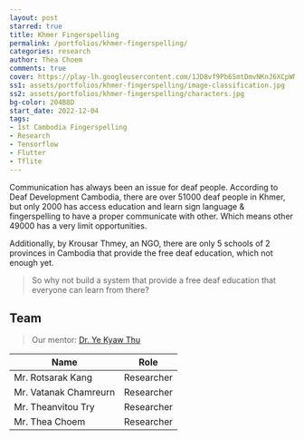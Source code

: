 ```yaml
---
layout: post
starred: true
title: Khmer Fingerspelling
permalink: /portfolios/khmer-fingerspelling/
categories: research
author: Thea Choem
comments: true
cover: https://play-lh.googleusercontent.com/1JD8vf9Pb6SmtDmvNKnJ6XCpWN4tfgUPRvnlYcRb1uNKkyo2iSdfeYwV68ZM7nxgYA=w832-h470-rw
ss1: assets/portfolios/khmer-fingerspelling/image-classification.jpg
ss2: assets/portfolios/khmer-fingerspelling/characters.jpg
bg-color: 204B8D
start_date: 2022-12-04
tags:
- 1st Cambodia Fingerspelling
- Research
- Tensorflow
- Flutter
- Tflite
---
```

Communication has always been an issue for deaf people. According to Deaf Development Cambodia, there are over 51000 deaf people in Khmer, but only 2000 has access education and learn sign language & fingerspelling to have a proper communicate with other. Which means other 49000 has a very limit opportunities. 

Additionally, by Krousar Thmey, an NGO, there are only 5 schools of 2 provinces in Cambodia that provide the free deaf education, which not enough yet. 

> So why not build a system that provide a free deaf education that everyone can learn from there?


## Team

> Our mentor: [Dr. Ye Kyaw Thu](https://sites.google.com/site/yekyawthunlp/home)

| Name | Role |
| - | - |
| Mr. Rotsarak Kang | Researcher |
| Mr. Vatanak Chamreurn | Researcher |
| Mr. Theanvitou Try | Researcher |
| Mr. Thea Choem | Researcher |
